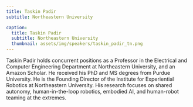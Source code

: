 ```yaml
---
title: Taskin Padir
subtitle: Northeastern University

caption:
  title: Taskin Padir
  subtitle: Northeastern University
  thumbnail: assets/img/speakers/taskin_padir_tn.png
---
```

Taskin Padir holds concurrent positions as a Professor in the Electrical and Computer Engineering Department at Northeastern University, and an Amazon Scholar. He received his PhD and MS degrees from Purdue University. He is the Founding Director of the Institute for Experiential Robotics at Northeastern University. His research focuses on shared autonomy, human-in-the-loop robotics, embodied AI, and human-robot teaming at the extremes.

